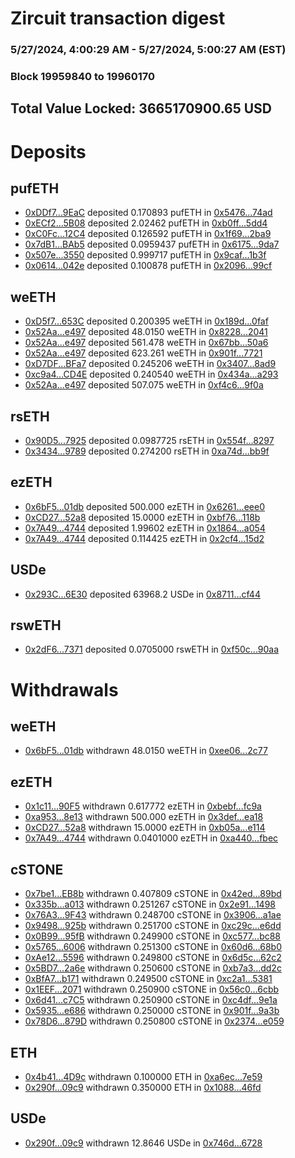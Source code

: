 # Zircuit transaction digest
### 5/27/2024, 4:00:29 AM - 5/27/2024, 5:00:27 AM (EST)
### Block 19959840 to 19960170

## Total Value Locked: 3665170900.65 USD

# Deposits
## pufETH
- [0xDDf7...9EaC](https://etherscan.io/address/0xDDf7538092113feF128Bb031CA1E3340a8A69EaC) deposited 0.170893 pufETH in [0x5476...74ad](https://etherscan.io/tx/0xDDf7538092113feF128Bb031CA1E3340a8A69EaC)
- [0xECf2...5B08](https://etherscan.io/address/0xECf24fBa5F91539549A904935E4231C5Eb2B5B08) deposited 2.02462 pufETH in [0xb0ff...5dd4](https://etherscan.io/tx/0xECf24fBa5F91539549A904935E4231C5Eb2B5B08)
- [0xC0Fc...12C4](https://etherscan.io/address/0xC0Fc8c08f0EeB65D65EcE31d9609C0b07D0212C4) deposited 0.126592 pufETH in [0x1f69...2ba9](https://etherscan.io/tx/0xC0Fc8c08f0EeB65D65EcE31d9609C0b07D0212C4)
- [0x7dB1...BAb5](https://etherscan.io/address/0x7dB12aB63120dF924511Ecf0CF7F88EE127cBAb5) deposited 0.0959437 pufETH in [0x6175...9da7](https://etherscan.io/tx/0x7dB12aB63120dF924511Ecf0CF7F88EE127cBAb5)
- [0x507e...3550](https://etherscan.io/address/0x507e63Cb8b846988fcB312e9213a9b72365B3550) deposited 0.999717 pufETH in [0x9caf...1b3f](https://etherscan.io/tx/0x507e63Cb8b846988fcB312e9213a9b72365B3550)
- [0x0614...042e](https://etherscan.io/address/0x06141f7de73f869DA98CD0344282d860dE2A042e) deposited 0.100878 pufETH in [0x2096...99cf](https://etherscan.io/tx/0x06141f7de73f869DA98CD0344282d860dE2A042e)
## weETH
- [0xD5f7...653C](https://etherscan.io/address/0xD5f78F0616055Ed9b3375897Ee9748F539Bf653C) deposited 0.200395 weETH in [0x189d...0faf](https://etherscan.io/tx/0xD5f78F0616055Ed9b3375897Ee9748F539Bf653C)
- [0x52Aa...e497](https://etherscan.io/address/0x52Aa899454998Be5b000Ad077a46Bbe360F4e497) deposited 48.0150 weETH in [0x8228...2041](https://etherscan.io/tx/0x52Aa899454998Be5b000Ad077a46Bbe360F4e497)
- [0x52Aa...e497](https://etherscan.io/address/0x52Aa899454998Be5b000Ad077a46Bbe360F4e497) deposited 561.478 weETH in [0x67bb...50a6](https://etherscan.io/tx/0x52Aa899454998Be5b000Ad077a46Bbe360F4e497)
- [0x52Aa...e497](https://etherscan.io/address/0x52Aa899454998Be5b000Ad077a46Bbe360F4e497) deposited 623.261 weETH in [0x901f...7721](https://etherscan.io/tx/0x52Aa899454998Be5b000Ad077a46Bbe360F4e497)
- [0xD7DF...BFa7](https://etherscan.io/address/0xD7DF7E085214743530afF339aFC420c7c720BFa7) deposited 0.245206 weETH in [0x3407...8ad9](https://etherscan.io/tx/0xD7DF7E085214743530afF339aFC420c7c720BFa7)
- [0xc9a4...CD4E](https://etherscan.io/address/0xc9a4792c9003366aFa9409EB46286b9AA7b0CD4E) deposited 0.240540 weETH in [0x434a...a293](https://etherscan.io/tx/0xc9a4792c9003366aFa9409EB46286b9AA7b0CD4E)
- [0x52Aa...e497](https://etherscan.io/address/0x52Aa899454998Be5b000Ad077a46Bbe360F4e497) deposited 507.075 weETH in [0xf4c6...9f0a](https://etherscan.io/tx/0x52Aa899454998Be5b000Ad077a46Bbe360F4e497)
## rsETH
- [0x90D5...7925](https://etherscan.io/address/0x90D55FB8F21C8cD161b0E5D01D67984A6b687925) deposited 0.0987725 rsETH in [0x554f...8297](https://etherscan.io/tx/0x90D55FB8F21C8cD161b0E5D01D67984A6b687925)
- [0x3434...9789](https://etherscan.io/address/0x34349c5569e7B846c3558961552D2202760A9789) deposited 0.274200 rsETH in [0xa74d...bb9f](https://etherscan.io/tx/0x34349c5569e7B846c3558961552D2202760A9789)
## ezETH
- [0x6bF5...01db](https://etherscan.io/address/0x6bF52B769ac1697E8046568dd9af25a0833301db) deposited 500.000 ezETH in [0x6261...eee0](https://etherscan.io/tx/0x6bF52B769ac1697E8046568dd9af25a0833301db)
- [0xCD27...52a8](https://etherscan.io/address/0xCD27430EeD1eA5e2b8a3Ef95D90C14d2B21552a8) deposited 15.0000 ezETH in [0xbf76...118b](https://etherscan.io/tx/0xCD27430EeD1eA5e2b8a3Ef95D90C14d2B21552a8)
- [0x7A49...4744](https://etherscan.io/address/0x7A493Be5c2ce014cD049Bf178a1ac0Db1B434744) deposited 1.99602 ezETH in [0x1864...a054](https://etherscan.io/tx/0x7A493Be5c2ce014cD049Bf178a1ac0Db1B434744)
- [0x7A49...4744](https://etherscan.io/address/0x7A493Be5c2ce014cD049Bf178a1ac0Db1B434744) deposited 0.114425 ezETH in [0x2cf4...15d2](https://etherscan.io/tx/0x7A493Be5c2ce014cD049Bf178a1ac0Db1B434744)
## USDe
- [0x293C...6E30](https://etherscan.io/address/0x293C6937D8D82e05B01335F7B33FBA0c8e256E30) deposited 63968.2 USDe in [0x8711...cf44](https://etherscan.io/tx/0x293C6937D8D82e05B01335F7B33FBA0c8e256E30)
## rswETH
- [0x2dF6...7371](https://etherscan.io/address/0x2dF67384202c2fa1a3f1eEEa1818D0d07DF07371) deposited 0.0705000 rswETH in [0xf50c...90aa](https://etherscan.io/tx/0x2dF67384202c2fa1a3f1eEEa1818D0d07DF07371)
# Withdrawals
## weETH
- [0x6bF5...01db](https://etherscan.io/address/0x6bF52B769ac1697E8046568dd9af25a0833301db) withdrawn 48.0150 weETH in [0xee06...2c77](https://etherscan.io/tx/0x6bF52B769ac1697E8046568dd9af25a0833301db)
## ezETH
- [0x1c11...90F5](https://etherscan.io/address/0x1c11b7EC4208B73B9d7eB079Be4B3d0d7F4790F5) withdrawn 0.617772 ezETH in [0xbebf...fc9a](https://etherscan.io/tx/0x1c11b7EC4208B73B9d7eB079Be4B3d0d7F4790F5)
- [0xa953...8e13](https://etherscan.io/address/0xa953199f569B65977b649c428dF7883CB2378e13) withdrawn 500.000 ezETH in [0x3def...ea18](https://etherscan.io/tx/0xa953199f569B65977b649c428dF7883CB2378e13)
- [0xCD27...52a8](https://etherscan.io/address/0xCD27430EeD1eA5e2b8a3Ef95D90C14d2B21552a8) withdrawn 15.0000 ezETH in [0xb05a...e114](https://etherscan.io/tx/0xCD27430EeD1eA5e2b8a3Ef95D90C14d2B21552a8)
- [0x7A49...4744](https://etherscan.io/address/0x7A493Be5c2ce014cD049Bf178a1ac0Db1B434744) withdrawn 0.0401000 ezETH in [0xa440...fbec](https://etherscan.io/tx/0x7A493Be5c2ce014cD049Bf178a1ac0Db1B434744)
## cSTONE
- [0x7be1...EB8b](https://etherscan.io/address/0x7be1Eb5dF9cCb88E84a65f929A2c0fe2B984EB8b) withdrawn 0.407809 cSTONE in [0x42ed...89bd](https://etherscan.io/tx/0x7be1Eb5dF9cCb88E84a65f929A2c0fe2B984EB8b)
- [0x335b...a013](https://etherscan.io/address/0x335bE797Ca077EFED39F8bB7ea80331239F4a013) withdrawn 0.251267 cSTONE in [0x2e91...1498](https://etherscan.io/tx/0x335bE797Ca077EFED39F8bB7ea80331239F4a013)
- [0x76A3...9F43](https://etherscan.io/address/0x76A358E4fd9606dC4628C40507CD9D43b8329F43) withdrawn 0.248700 cSTONE in [0x3906...a1ae](https://etherscan.io/tx/0x76A358E4fd9606dC4628C40507CD9D43b8329F43)
- [0x9498...925b](https://etherscan.io/address/0x9498c39800c074232d404eDd5C95DcE7aE13925b) withdrawn 0.251700 cSTONE in [0xc29c...e6dd](https://etherscan.io/tx/0x9498c39800c074232d404eDd5C95DcE7aE13925b)
- [0x0B99...95fB](https://etherscan.io/address/0x0B999b6A8Fa6087d4074e615b4D2111631f895fB) withdrawn 0.249900 cSTONE in [0xc577...bc88](https://etherscan.io/tx/0x0B999b6A8Fa6087d4074e615b4D2111631f895fB)
- [0x5765...6006](https://etherscan.io/address/0x5765EFb5c509138793fFb30058a81292D2Cd6006) withdrawn 0.251300 cSTONE in [0x60d6...68b0](https://etherscan.io/tx/0x5765EFb5c509138793fFb30058a81292D2Cd6006)
- [0xAe12...5596](https://etherscan.io/address/0xAe12f138c4404bD8bD7b067E70D6ae6742cD5596) withdrawn 0.249800 cSTONE in [0x6d5c...62c2](https://etherscan.io/tx/0xAe12f138c4404bD8bD7b067E70D6ae6742cD5596)
- [0x5BD7...2a6e](https://etherscan.io/address/0x5BD76de96659248D8C5691df86b37E41D1432a6e) withdrawn 0.250600 cSTONE in [0xb7a3...dd2c](https://etherscan.io/tx/0x5BD76de96659248D8C5691df86b37E41D1432a6e)
- [0xBfA7...b171](https://etherscan.io/address/0xBfA7133bA4465Ba12B75B6De7CB5c19A76aDb171) withdrawn 0.249500 cSTONE in [0xc2a1...5381](https://etherscan.io/tx/0xBfA7133bA4465Ba12B75B6De7CB5c19A76aDb171)
- [0x1EEF...2071](https://etherscan.io/address/0x1EEFF425492Faf9a0Bb0a2edc3Ec8dBB06152071) withdrawn 0.250900 cSTONE in [0x56c0...6cbb](https://etherscan.io/tx/0x1EEFF425492Faf9a0Bb0a2edc3Ec8dBB06152071)
- [0x6d41...c7C5](https://etherscan.io/address/0x6d41b905EF2423b1d364d5A675EA2cdEfc21c7C5) withdrawn 0.250900 cSTONE in [0xc4df...9e1a](https://etherscan.io/tx/0x6d41b905EF2423b1d364d5A675EA2cdEfc21c7C5)
- [0x5935...e686](https://etherscan.io/address/0x5935A58Ec7b2DBf4d55132F0B68e39B2E478e686) withdrawn 0.250000 cSTONE in [0x901f...9a3b](https://etherscan.io/tx/0x5935A58Ec7b2DBf4d55132F0B68e39B2E478e686)
- [0x78D6...879D](https://etherscan.io/address/0x78D6B2560f8aEb4Af9dAc1e430F4ab0E0964879D) withdrawn 0.250800 cSTONE in [0x2374...e059](https://etherscan.io/tx/0x78D6B2560f8aEb4Af9dAc1e430F4ab0E0964879D)
## ETH
- [0x4b41...4D9c](https://etherscan.io/address/0x4b41eCb5FE311AC18bE2f1FDe232E43426004D9c) withdrawn 0.100000 ETH in [0xa6ec...7e59](https://etherscan.io/tx/0x4b41eCb5FE311AC18bE2f1FDe232E43426004D9c)
- [0x290f...09c9](https://etherscan.io/address/0x290fdf59162Add779822CC12600FFD13201f09c9) withdrawn 0.350000 ETH in [0x1088...46fd](https://etherscan.io/tx/0x290fdf59162Add779822CC12600FFD13201f09c9)
## USDe
- [0x290f...09c9](https://etherscan.io/address/0x290fdf59162Add779822CC12600FFD13201f09c9) withdrawn 12.8646 USDe in [0x746d...6728](https://etherscan.io/tx/0x290fdf59162Add779822CC12600FFD13201f09c9)
